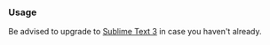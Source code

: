 ### Usage

Be advised to upgrade to [Sublime Text 3](https://wwww.sublimetext.com/3) in case you haven't already.
